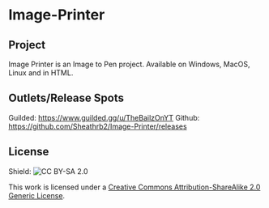 # Image-Printer
## Project
Image Printer is an Image to Pen project.
Available on Windows, MacOS, Linux and in HTML.
## Outlets/Release Spots
Guilded: https://www.guilded.gg/u/TheBailzOnYT
Github: https://github.com/Sheathrb2/Image-Printer/releases

## License
Shield: ![CC BY-SA 2.0][cc-by-sa-shield]

This work is licensed under a [Creative Commons Attribution-ShareAlike 2.0 Generic License][cc-by-sa].

[cc-by-sa]: http://creativecommons.org/licenses/by-sa/2.0/
[cc-by-sa-shield]: https://img.shields.io/badge/License-CC%20BY--SA%202.0-lightgrey.svg
